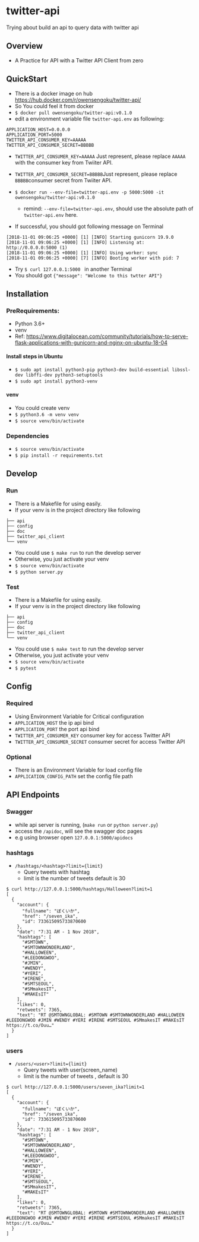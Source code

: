 # twitter-api
Trying about build an api to query data with twitter api


## Overview
- A Practice for API  with a Twitter API Client from zero


## QuickStart
- There is a docker image on hub https://hub.docker.com/r/owensengoku/twitter-api/
- So You could feel it from docker
- `$ docker pull owensengoku/twitter-api:v0.1.0`
- edit a environment variable file `twitter-api.env` as following:
```
APPLICATION_HOST=0.0.0.0
APPLICATION_PORT=5000
TWITTER_API_CONSUMER_KEY=AAAAA
TWITTER_API_CONSUMER_SECRET=BBBBB
```
- `TWITTER_API_CONSUMER_KEY=AAAAA` Just represent, please replace `AAAAA` with the consumer key from Twiiter API.
- `TWITTER_API_CONSUMER_SECRET=BBBBB`Just represent, please replace `BBBBB`consumer secret from Twiiter API.

- `$ docker run --env-file=twitter-api.env -p 5000:5000 -it owensengoku/twitter-api:v0.1.0`
  - remind: `--env-file=twitter-api.env`, should use the absolute path of `twitter-api.env` here.

- If successful, you should got following message on Terminal
```
[2018-11-01 09:06:25 +0000] [1] [INFO] Starting gunicorn 19.9.0
[2018-11-01 09:06:25 +0000] [1] [INFO] Listening at: http://0.0.0.0:5000 (1)
[2018-11-01 09:06:25 +0000] [1] [INFO] Using worker: sync
[2018-11-01 09:06:25 +0000] [7] [INFO] Booting worker with pid: 7
```
- Try `$ curl 127.0.0.1:5000 ` in another Terminal
- You should got `{"message": "Welcome to this twtter API"}`


## Installation

### PreRequirements:

* Python 3.6+
* venv
* Ref: https://www.digitalocean.com/community/tutorials/how-to-serve-flask-applications-with-gunicorn-and-nginx-on-ubuntu-18-04

#### Install steps in Ubuntu
- `$ sudo apt install python3-pip python3-dev build-essential libssl-dev libffi-dev python3-setuptools`
- `$ sudo apt install python3-venv`

#### venv 
- You could create venv 
- `$ python3.6 -m venv venv`
- `$ source venv/bin/activate`

### Dependencies
- `$ source venv/bin/activate`
- `$ pip install -r requirements.txt`

## Develop

### Run
- There is a Makefile for using easily.
- If your venv is in the project directory like following

```
├── api
├── config
├── doc
├── twitter_api_client
└── venv
``` 
- You could use `$ make run` to run the develop server
- Otherwise, you just activate your venv 
- `$ source venv/bin/activate`
- `$ python server.py`

### Test
- There is a Makefile for using easily.
- If your venv is in the project directory like following

```
├── api
├── config
├── doc
├── twitter_api_client
└── venv
``` 
- You could use `$ make test` to run the develop server
- Otherwise, you just activate your venv 
- `$ source venv/bin/activate`
- `$ pytest`

## Config 

### Required
- Using Environment Variable for Critical configuration
- `APPLICATION_HOST` the ip api bind
- `APPLICATION_PORT` the port api bind
- `TWITTER_API_CONSUMER_KEY` consumer key for access Twitter API
- `TWITTER_API_CONSUMER_SECRET` consumer secret for access Twitter API

### Optional
- There is an Environment Variable for load config file
- `APPLICATION_CONFIG_PATH` set the config file path

## API Endpoints

### Swagger
- while api server is running, (`make run` or `python server.py`)
- access the `/apidoc`, will see the swagger doc pages
- e.g using browser open `127.0.0.1:5000/apidocs`

### hashtags
- `/hashtags/<hashtag>?limit={limit}`
    - Query tweets with hashtag
    - limit is the number of tweets default is 30

```
$ curl http://127.0.0.1:5000/hashtags/Halloween?limit=1
[
  {
    "account": {
      "fullname": "ぼくいか",
      "href": "/seven_ika",
      "id": 733615095733870600
    },
    "date": "7:31 AM - 1 Nov 2018",
    "hashtags": [
      "#SMTOWN",
      "#SMTOWNWONDERLAND",
      "#HALLOWEEN",
      "#LEEDONGWOO",
      "#JMIN",
      "#WENDY",
      "#YERI",
      "#IRENE",
      "#SMTSEOUL",
      "#SMmakesIT",
      "#MAKEsIT"
    ],
    "likes": 0,
    "retweets": 7365,
    "text": "RT @SMTOWNGLOBAL: #SMTOWN #SMTOWNWONDERLAND #HALLOWEEN #LEEDONGWOO #JMIN #WENDY #YERI #IRENE #SMTSEOUL #SMmakesIT #MAKEsIT https://t.co/Ouu…"
  }
]
```


### users
- `/users/<user>?limit={limit}`
    - Query tweets with user(screen_name)
    - limit is the number of tweets , default is 30

```
$ curl http://127.0.0.1:5000/users/seven_ika?limit=1
[
  {
    "account": {
      "fullname": "ぼくいか",
      "href": "/seven_ika",
      "id": 733615095733870600
    },
    "date": "7:31 AM - 1 Nov 2018",
    "hashtags": [
      "#SMTOWN",
      "#SMTOWNWONDERLAND",
      "#HALLOWEEN",
      "#LEEDONGWOO",
      "#JMIN",
      "#WENDY",
      "#YERI",
      "#IRENE",
      "#SMTSEOUL",
      "#SMmakesIT",
      "#MAKEsIT"
    ],
    "likes": 0,
    "retweets": 7365,
    "text": "RT @SMTOWNGLOBAL: #SMTOWN #SMTOWNWONDERLAND #HALLOWEEN #LEEDONGWOO #JMIN #WENDY #YERI #IRENE #SMTSEOUL #SMmakesIT #MAKEsIT https://t.co/Ouu…"
  }
]
```

